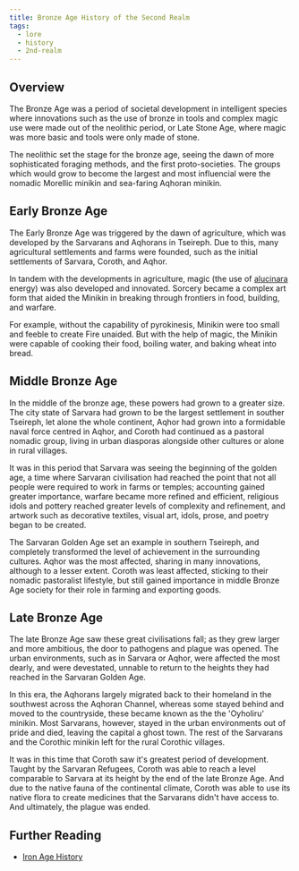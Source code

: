 ```yaml
---
title: Bronze Age History of the Second Realm
tags:
  - lore
  - history
  - 2nd-realm
---
```

## Overview
The Bronze Age was a period of societal development in intelligent species where innovations such as the use of bronze in tools and complex magic use were made out of the neolithic period, or Late Stone Age, where magic was more basic and tools were only made of stone.

The neolithic set the stage for the bronze age, seeing the dawn of more sophisticated foraging methods, and the first proto-societies. The groups which would grow to become the largest and most influencial were the nomadic Morellic minikin and sea-faring Aqhoran minikin.
## Early Bronze Age
The Early Bronze Age was triggered by the dawn of agriculture, which was developed by the Sarvarans and Aqhorans in Tseireph. Due to this, many agricultural settlements and farms were founded, such as the initial settlements of Sarvara, Coroth, and Aqhor.

In tandem with the developments in agriculture, magic (the use of [alucinara](cosmology/alucinara.md) energy) was also developed and innovated. Sorcery became a complex art form that aided the Minikin in breaking through frontiers in food, building, and warfare.

For example, without the capability of pyrokinesis, Minikin were too small and feeble to create Fire unaided. But with the help of magic, the Minikin were capable of cooking their food, boiling water, and baking wheat into bread.
## Middle Bronze Age
In the middle of the bronze age, these powers had grown to a greater size. The city state of Sarvara had grown to be the largest settlement in souther Tseireph, let alone the whole continent, Aqhor had grown into a formidable naval force centred in Aqhor, and Coroth had continued as a pastoral nomadic group, living in urban diasporas alongside other cultures or alone in rural villages.

It was in this period that Sarvara was seeing the beginning of the golden age, a time where Sarvaran civilisation had reached the point that not all people were required to work in farms or temples; accounting gained greater importance, warfare became more refined and efficient, religious idols and pottery reached greater levels of complexity and refinement, and artwork such as decorative textiles, visual art, idols, prose, and poetry began to be created.

The Sarvaran Golden Age set an example in southern Tseireph, and completely transformed the level of achievement in the surrounding cultures. Aqhor was the most affected, sharing in many innovations, although to a lesser extent. Coroth was least affected, sticking to their nomadic pastoralist lifestyle, but still gained importance in middle Bronze Age society for their role in farming and exporting goods.
## Late Bronze Age
The late Bronze Age saw these great civilisations fall; as they grew larger and more ambitious, the door to pathogens and plague was opened. The urban environments, such as in Sarvara or Aqhor, were affected the most dearly, and were devestated, unnable to return to the heights they had reached in the Sarvaran Golden Age.

In this era, the Aqhorans largely migrated back to their homeland in the southwest across the Aqhoran Channel, whereas some stayed behind and moved to the countryside, these became known as the the 'Oyholiru' minikin. Most Sarvarans, however, stayed in the urban environments out of pride and died, leaving the capital a ghost town. The rest of the Sarvarans and the Corothic minikin left for the rural Corothic villages.

It was in this time that Coroth saw it's greatest period of development. Taught by the Sarvaran Refugees, Coroth was able to reach a level comparable to Sarvara at its height by the end of the late Bronze Age. And due to the native fauna of the continental climate, Coroth was able to use its native flora to create medicines that the Sarvarans didn't have access to. And ultimately, the plague was ended.
## Further Reading
- [Iron Age History](lore/2nd-realm/iron-age-history.md)
